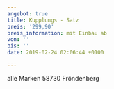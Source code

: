 ```yaml
---
angebot: true
title: Kupplungs - Satz
preis: '299,90'
preis_information: mit Einbau ab
von: ''
bis: ''
date: 2019-02-24 02:06:44 +0100

---
```

alle Marken 58730 Fröndenberg